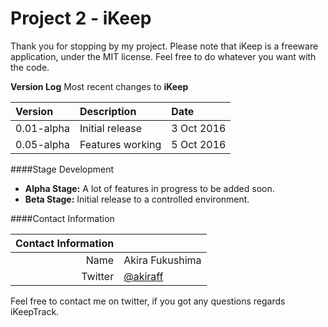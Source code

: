 Project 2 - iKeep
=================

Thank you for stopping by my project. Please note that iKeep is a freeware application, under the MIT license. Feel free to do whatever you want with the code.

**Version Log**
Most recent changes to **iKeep**

| Version         | Description        | Date          |
| :-------------- | :----------------- | :------------ |
| 0.01-alpha      | Initial release    | 3 Oct 2016    |
| 0.05-alpha      | Features working   | 5 Oct 2016    |

####Stage Development
- **Alpha Stage:** A lot of features in progress to be added soon.
- **Beta Stage:** Initial release to a controlled environment.

####Contact Information

| Contact Information|                                                    |
| ------------------:| :------------------------------------------------- |
| Name               | Akira Fukushima                                    |
| Twitter            | [@akiraff](https://twitter.com/akiraff "@akiraff") |

Feel free to contact me on twitter, if you got any questions regards iKeepTrack.
